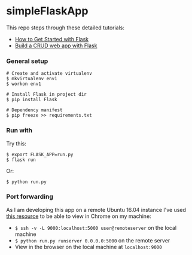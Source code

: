 # simpleFlaskApp

This repo steps through these detailed tutorials:
* [How to Get Started with Flask](https://scotch.io/tutorials/getting-started-with-flask-a-python-microframework)
* [Build a CRUD web app with Flask](https://scotch.io/tutorials/build-a-crud-web-app-with-python-and-flask-part-one)

### General setup
```
# Create and activate virtualenv
$ mkvirtualenv env1
$ workon env1

# Install Flask in project dir
$ pip install Flask

# Dependency manifest
$ pip freeze >> requirements.txt
```

### Run with
Try this:
```
$ export FLASK_APP=run.py
$ flask run
```
Or:
```
$ python run.py
```

### Port forwarding
As I am developing this app on a remote Ubuntu 16.04 instance I've used [this resource](https://www.saltycrane.com/blog/2012/10/how-run-django-local-development-server-remote-machine-and-access-it-your-browser-your-local-machine-using-ssh-port-forwarding/) to be able to view in Chrome on my machine:
* ```$ ssh -v -L 9000:localhost:5000 user@remoteserver``` on the local machine
* ```$ python run.py runserver 0.0.0.0:5000``` on the remote server
* View in the browser on the local machine at ```localhost:9000```


